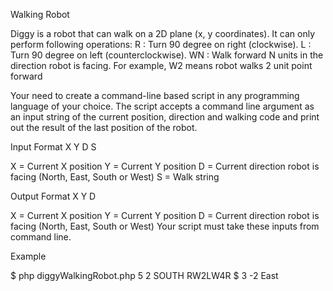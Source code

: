 Walking Robot

Diggy is a robot that can walk on a 2D plane (x, y coordinates). It can only perform following operations:
R : Turn 90 degree on right (clockwise).
L : Turn 90 degree on left (counterclockwise).
WN : Walk forward N units in the direction robot is facing. For example, W2 means robot walks 2 unit point forward

Your need to create a command-line based script in any programming language of your choice. The script accepts a command line argument as an input string of the current position, direction and walking code and print out the result of the last position of the robot.



Input Format
X Y D S

X = Current X position
Y = Current Y position
D = Current direction robot is facing (North, East, South or West)
S = Walk string

Output Format
X Y D

X = Current X position
Y = Current Y position
D = Current direction robot is facing (North, East, South or West)
Your script must take these inputs from command line. 

Example

$ php diggyWalkingRobot.php 5 2 SOUTH RW2LW4R
$ 3 -2 East
